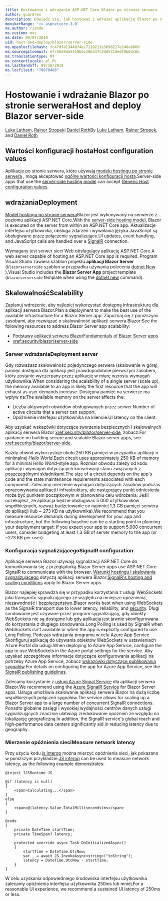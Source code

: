 ```yaml
---
title: Hostowanie i wdrażanie ASP.NET Core Blazor po stronie serwera
author: guardrex
description: Dowiedz się, jak hostować i wdrażać aplikację Blazor po stronie serwera przy użyciu ASP.NET Core.
monikerRange: '>= aspnetcore-3.0'
ms.author: riande
ms.custom: mvc
ms.date: 09/07/2019
uid: host-and-deploy/blazor/server-side
ms.openlocfilehash: fc47dfa1344b74ec7110211e3698217e246ab86d
ms.sourcegitcommit: e7c56e8da5419bbc20b437c2dd531dedf9b0dc6b
ms.translationtype: MT
ms.contentlocale: pl-PL
ms.lasthandoff: 09/10/2019
ms.locfileid: "70878488"
---
```

# <a name="host-and-deploy-blazor-server-side"></a><span data-ttu-id="66e1a-103">Hostowanie i wdrażanie Blazor po stronie serwera</span><span class="sxs-lookup"><span data-stu-id="66e1a-103">Host and deploy Blazor server-side</span></span>

<span data-ttu-id="66e1a-104">[Luke Latham](https://github.com/guardrex), [Rainer Stropek](https://www.timecockpit.com)i [Daniel Roth](https://github.com/danroth27)</span><span class="sxs-lookup"><span data-stu-id="66e1a-104">By [Luke Latham](https://github.com/guardrex), [Rainer Stropek](https://www.timecockpit.com), and [Daniel Roth](https://github.com/danroth27)</span></span>

## <a name="host-configuration-values"></a><span data-ttu-id="66e1a-105">Wartości konfiguracji hosta</span><span class="sxs-lookup"><span data-stu-id="66e1a-105">Host configuration values</span></span>

<span data-ttu-id="66e1a-106">Aplikacje po stronie serwera, które używają [modelu hostingu po stronie serwera](xref:blazor/hosting-models#server-side) , mogą akceptować [ogólne wartości konfiguracji hosta](xref:fundamentals/host/generic-host#host-configuration).</span><span class="sxs-lookup"><span data-stu-id="66e1a-106">Server-side apps that use the [server-side hosting model](xref:blazor/hosting-models#server-side) can accept [Generic Host configuration values](xref:fundamentals/host/generic-host#host-configuration).</span></span>

## <a name="deployment"></a><span data-ttu-id="66e1a-107">wdrażania</span><span class="sxs-lookup"><span data-stu-id="66e1a-107">Deployment</span></span>

<span data-ttu-id="66e1a-108">[Model hostingu po stronie serwera](xref:blazor/hosting-models#server-side)Blazor jest wykonywany na serwerze z poziomu aplikacji ASP.NET Core.</span><span class="sxs-lookup"><span data-stu-id="66e1a-108">With the [server-side hosting model](xref:blazor/hosting-models#server-side), Blazor is executed on the server from within an ASP.NET Core app.</span></span> <span data-ttu-id="66e1a-109">Aktualizacje interfejsu użytkownika, obsługa zdarzeń i wywołania języka JavaScript są obsługiwane przez [](xref:signalr/introduction) połączenie sygnalizujące.</span><span class="sxs-lookup"><span data-stu-id="66e1a-109">UI updates, event handling, and JavaScript calls are handled over a [SignalR](xref:signalr/introduction) connection.</span></span>

<span data-ttu-id="66e1a-110">Wymagany jest serwer sieci Web obsługujący aplikację ASP.NET Core.</span><span class="sxs-lookup"><span data-stu-id="66e1a-110">A web server capable of hosting an ASP.NET Core app is required.</span></span> <span data-ttu-id="66e1a-111">Program Visual Studio zawiera szablon projektu **aplikacji Blazor Server** (`blazorserverside` szablon w przypadku używania polecenia [dotnet New](/dotnet/core/tools/dotnet-new) ).</span><span class="sxs-lookup"><span data-stu-id="66e1a-111">Visual Studio includes the **Blazor Server App** project template (`blazorserverside` template when using the [dotnet new](/dotnet/core/tools/dotnet-new) command).</span></span>

## <a name="scalability"></a><span data-ttu-id="66e1a-112">Skalowalność</span><span class="sxs-lookup"><span data-stu-id="66e1a-112">Scalability</span></span>

<span data-ttu-id="66e1a-113">Zaplanuj wdrożenie, aby najlepiej wykorzystać dostępną infrastrukturę dla aplikacji serwera Blazor.</span><span class="sxs-lookup"><span data-stu-id="66e1a-113">Plan a deployment to make the best use of the available infrastructure for a Blazor Server app.</span></span> <span data-ttu-id="66e1a-114">Zapoznaj się z poniższymi zasobami, aby rozwiązać o skalowalność aplikacji serwera Blazor:</span><span class="sxs-lookup"><span data-stu-id="66e1a-114">See the following resources to address Blazor Server app scalability:</span></span>

* [<span data-ttu-id="66e1a-115">Podstawy aplikacji serwera Blazor</span><span class="sxs-lookup"><span data-stu-id="66e1a-115">Fundamentals of Blazor Server apps</span></span>](xref:blazor/hosting-models#server-side)
* <xref:security/blazor/server-side>

### <a name="deployment-server"></a><span data-ttu-id="66e1a-116">Serwer wdrażania</span><span class="sxs-lookup"><span data-stu-id="66e1a-116">Deployment server</span></span>

<span data-ttu-id="66e1a-117">Gdy rozważasz skalowalność pojedynczego serwera (skalowanie w górę), pamięć dostępna dla aplikacji jest prawdopodobnie pierwszym zasobem, który zostanie wyczerpany przez aplikację w miarę wzrostu wymagań użytkownika.</span><span class="sxs-lookup"><span data-stu-id="66e1a-117">When considering the scalability of a single server (scale up), the memory available to an app is likely the first resource that the app will exhaust as user demands increase.</span></span> <span data-ttu-id="66e1a-118">Dostępna pamięć na serwerze ma wpływ na:</span><span class="sxs-lookup"><span data-stu-id="66e1a-118">The available memory on the server affects the:</span></span>

* <span data-ttu-id="66e1a-119">Liczba aktywnych obwodów obsługiwanych przez serwer.</span><span class="sxs-lookup"><span data-stu-id="66e1a-119">Number of active circuits that a server can support.</span></span>
* <span data-ttu-id="66e1a-120">Opóźnienie interfejsu użytkownika na kliencie.</span><span class="sxs-lookup"><span data-stu-id="66e1a-120">UI latency on the client.</span></span>

<span data-ttu-id="66e1a-121">Aby uzyskać wskazówki dotyczące tworzenia bezpiecznych i skalowalnych aplikacji serwera Blazor <xref:security/blazor/server-side>, zobacz.</span><span class="sxs-lookup"><span data-stu-id="66e1a-121">For guidance on building secure and scalable Blazor server apps, see <xref:security/blazor/server-side>.</span></span>

<span data-ttu-id="66e1a-122">Każdy obwód wykorzystuje około 250 KB pamięci w przypadku aplikacji o minimalnej *Hello World*.</span><span class="sxs-lookup"><span data-stu-id="66e1a-122">Each circuit uses approximately 250 KB of memory for a minimal *Hello World*-style app.</span></span> <span data-ttu-id="66e1a-123">Rozmiar obwodu zależy od kodu aplikacji i wymagań dotyczących konserwacji stanu związanych z poszczególnymi składnikami.</span><span class="sxs-lookup"><span data-stu-id="66e1a-123">The size of a circuit depends on the app's code and the state maintenance requirements associated with each component.</span></span> <span data-ttu-id="66e1a-124">Zalecamy mierzenie wymagań dotyczących zasobów podczas opracowywania aplikacji i infrastruktury, ale następujący punkt odniesienia może być punktem początkowym w planowaniu celu wdrożenia: Jeśli oczekujesz, że aplikacja będzie obsługiwać 5 000 użytkowników współbieżnych, rozważ budżetowanie co najmniej 1,3 GB pamięci serwera do aplikacji (lub ~ 273 KB na użytkownika).</span><span class="sxs-lookup"><span data-stu-id="66e1a-124">We recommend that you measure resource demands during development for your app and infrastructure, but the following baseline can be a starting point in planning your deployment target: If you expect your app to support 5,000 concurrent users, consider budgeting at least 1.3 GB of server memory to the app (or ~273 KB per user).</span></span>

### <a name="signalr-configuration"></a><span data-ttu-id="66e1a-125">Konfiguracja sygnalizującego</span><span class="sxs-lookup"><span data-stu-id="66e1a-125">SignalR configuration</span></span>

<span data-ttu-id="66e1a-126">Aplikacje serwera Blazor używają sygnalizacji ASP.NET Core do komunikowania się z przeglądarką.</span><span class="sxs-lookup"><span data-stu-id="66e1a-126">Blazor Server apps use ASP.NET Core SignalR to communicate with the browser.</span></span> <span data-ttu-id="66e1a-127">[Warunki hostingu i skalowania sygnalizującego](xref:signalr/publish-to-azure-web-app) dotyczą aplikacji serwera Blazor.</span><span class="sxs-lookup"><span data-stu-id="66e1a-127">[SignalR's hosting and scaling conditions](xref:signalr/publish-to-azure-web-app) apply to Blazor Server apps.</span></span>

<span data-ttu-id="66e1a-128">Blazor najlepiej sprawdza się w przypadku korzystania z usługi WebSockets jako transportu sygnalizującego ze względu na mniejsze opóźnienia, niezawodność i [bezpieczeństwo](xref:signalr/security).</span><span class="sxs-lookup"><span data-stu-id="66e1a-128">Blazor works best when using WebSockets as the SignalR transport due to lower latency, reliability, and [security](xref:signalr/security).</span></span> <span data-ttu-id="66e1a-129">Długi sondowanie jest używane przez program sygnalizujący, gdy obiekty WebSockets nie są dostępne lub gdy aplikacja jest jawnie skonfigurowana do korzystania z długiego sondowania.</span><span class="sxs-lookup"><span data-stu-id="66e1a-129">Long Polling is used by SignalR when WebSockets isn't available or when the app is explicitly configured to use Long Polling.</span></span> <span data-ttu-id="66e1a-130">Podczas wdrażania programu w celu Azure App Service Skonfiguruj aplikację do używania obiektów WebSockets w ustawieniach Azure Portal dla usługi.</span><span class="sxs-lookup"><span data-stu-id="66e1a-130">When deploying to Azure App Service, configure the app to use WebSockets in the Azure portal settings for the service.</span></span> <span data-ttu-id="66e1a-131">Aby uzyskać szczegółowe informacje dotyczące konfigurowania aplikacji na potrzeby Azure App Service, zobacz [wskazówki dotyczące publikowania sygnałów](xref:signalr/publish-to-azure-web-app).</span><span class="sxs-lookup"><span data-stu-id="66e1a-131">For details on configuring the app for Azure App Service, see the [SignalR publishing guidelines](xref:signalr/publish-to-azure-web-app).</span></span>

<span data-ttu-id="66e1a-132">Zalecamy korzystanie z [usługi Azure Signal Service](/azure/azure-signalr) dla aplikacji serwera Blazor.</span><span class="sxs-lookup"><span data-stu-id="66e1a-132">We recommend using the [Azure SignalR Service](/azure/azure-signalr) for Blazor Server apps.</span></span> <span data-ttu-id="66e1a-133">Usługa umożliwia skalowanie aplikacji serwera Blazor na dużą liczbę współbieżnych połączeń sygnałów.</span><span class="sxs-lookup"><span data-stu-id="66e1a-133">The service allows for scaling up a Blazor Server app to a large number of concurrent SignalR connections.</span></span> <span data-ttu-id="66e1a-134">Ponadto globalne zasięgi i wysokiej wydajności centrów danych usługi sygnalizujących znacznie ułatwiają zredukowanie opóźnień ze względu na lokalizację geograficzną.</span><span class="sxs-lookup"><span data-stu-id="66e1a-134">In addition, the SignalR service's global reach and high-performance data centers significantly aid in reducing latency due to geography.</span></span>

### <a name="measure-network-latency"></a><span data-ttu-id="66e1a-135">Mierzenie opóźnienia sieci</span><span class="sxs-lookup"><span data-stu-id="66e1a-135">Measure network latency</span></span>

<span data-ttu-id="66e1a-136">Przy użyciu kodu [js Interop](xref:blazor/javascript-interop) można mierzyć opóźnienia sieci, jak pokazano w poniższym przykładzie:</span><span class="sxs-lookup"><span data-stu-id="66e1a-136">[JS interop](xref:blazor/javascript-interop) can be used to measure network latency, as the following example demonstrates:</span></span>

```cshtml
@inject IJSRuntime JS

@if (latency is null)
{
    <span>Calculating...</span>
}
else
{
    <span>@(latency.Value.TotalMilliseconds)ms</span>
}

@code
{
    private DateTime startTime;
    private TimeSpan? latency;

    protected override async Task OnInitializedAsync()
    {
        startTime = DateTime.UtcNow;
        var _ = await JS.InvokeAsync<string>("toString");
        latency = DateTime.UtcNow - startTime;
    }
}
```

<span data-ttu-id="66e1a-137">W celu uzyskania odpowiedniego środowiska interfejsu użytkownika zalecamy opóźnienia interfejsu użytkownika 250ms lub mniej.</span><span class="sxs-lookup"><span data-stu-id="66e1a-137">For a reasonable UI experience, we recommend a sustained UI latency of 250ms or less.</span></span>
